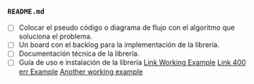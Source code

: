 ### `README.md`

- [ ] Colocar el pseudo código o diagrama de flujo con el algoritmo que soluciona el problema.
- [ ] Un board con el backlog para la implementación de la librería.
- [ ] Documentación técnica de la librería.
- [ ] Guía de uso e instalación de la librería
[Link Working Example](https://es.wikipedia.org/wiki/Markdown)
[Link 400 err Example](http://httpbin.org/status/400)
[Another working example](https://i.ibb.co/w0xwgcw/diagrama-markdown.png)